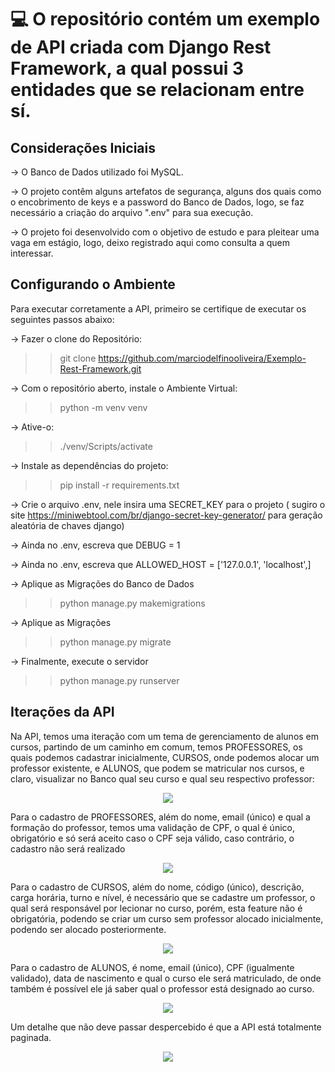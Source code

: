 # :computer: O repositório contém um exemplo de API criada com Django Rest Framework, a qual possui 3 entidades que se relacionam entre sí.

<h2 align="left">Considerações Iniciais</h2>

-> O Banco de Dados utilizado foi MySQL.

-> O projeto contêm alguns artefatos de segurança, alguns dos quais como o encobrimento de keys e a password do Banco de Dados, logo, se faz necessário a criação do arquivo ".env" para sua execução.

-> O projeto foi desenvolvido com o objetivo de estudo e para pleitear uma vaga em estágio, logo, deixo registrado aqui como consulta a quem interessar.

<h2 align="left">Configurando o Ambiente</h2>

Para executar corretamente a API, primeiro se certifique de executar os seguintes passos abaixo:

-> Fazer o clone do Repositório:

>> git clone https://github.com/marciodelfinooliveira/Exemplo-Rest-Framework.git
>>

-> Com o repositório aberto, instale o Ambiente Virtual:

>> python -m venv venv
>>

-> Ative-o:

>> ./venv/Scripts/activate
>>

-> Instale as dependências do projeto:

>> pip install -r requirements.txt
>>

-> Crie o arquivo .env, nele insira uma  SECRET_KEY para o projeto ( sugiro o site https://miniwebtool.com/br/django-secret-key-generator/ para geração aleatória de chaves django)

-> Ainda no .env, escreva que DEBUG = 1

-> Ainda no .env, escreva que ALLOWED_HOST = ['127.0.0.1', 'localhost',]

-> Aplique as Migrações do Banco de Dados

>> python manage.py makemigrations
>>

-> Aplique as Migrações

>> python manage.py migrate
>>

-> Finalmente, execute o servidor

>> python manage.py runserver
>>

<h2 align="left">Iterações da API</h2>

Na API, temos uma iteração com um tema de gerenciamento de alunos em cursos, partindo de um caminho em comum, temos PROFESSORES, os quais podemos cadastrar inicialmente, CURSOS, onde podemos alocar um professor existente, e ALUNOS, que podem se matricular nos cursos, e claro, visualizar no Banco qual seu curso e qual seu respectivo professor: 

<p align="center">
  <img src="https://github.com/marciodelfinooliveira/Back-Fabrica/assets/141946311/c8c95199-04b4-4fbf-9063-cd4d04c156d2" />
</p>

Para o cadastro de PROFESSORES, além do nome, email (único) e qual a formação do professor, temos uma validação de CPF, o qual é único, obrigatório e só será aceito caso o CPF seja válido, caso contrário, o cadastro não será realizado

<p align="center">
  <img src="https://github.com/marciodelfinooliveira/Back-Fabrica/assets/141946311/869fe4f9-d290-4557-8bb6-f462e3465ac7" />
</p>

Para o cadastro de CURSOS, além do nome, código (único), descrição, carga horária, turno e nível, é necessário que se cadastre um professor, o qual será responsável por lecionar no curso, porém, esta feature não é obrigatória, podendo se criar um curso sem professor alocado inicialmente, podendo ser alocado posteriormente.

<p align="center">
  <img src="https://github.com/marciodelfinooliveira/Back-Fabrica/assets/141946311/143a94f8-7875-4d80-a93e-3ac104088803" />
</p>

Para o cadastro de ALUNOS, é nome, email (único), CPF (igualmente validado), data de nascimento e qual o curso ele será matriculado, de onde também é possível ele já saber qual o professor está designado ao curso.

<p align="center">
  <img src="https://github.com/marciodelfinooliveira/Back-Fabrica/assets/141946311/59a3f85e-8d99-4205-90fb-b9904098bc61" />
</p>

Um detalhe que não deve passar despercebido é que a API está totalmente paginada.

<p align="center">
  <img src="https://github.com/marciodelfinooliveira/Back-Fabrica/assets/141946311/d78cac78-55ee-4630-9f29-599583f3104d" />
</p>